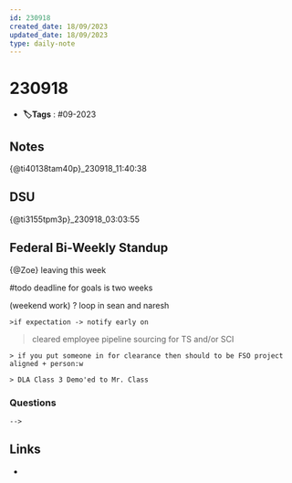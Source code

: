 ```yaml
---
id: 230918
created_date: 18/09/2023
updated_date: 18/09/2023
type: daily-note
---
```


# 230918
- **🏷️Tags** : #09-2023  

## Notes

{@ti40138tam40p}_230918_11:40:38

## DSU

{@ti3155tpm3p}_230918_03:03:55

## Federal Bi-Weekly Standup

{@Zoe} leaving this week

#todo deadline for goals is two weeks 

(weekend work) ? loop in sean and naresh

	>if expectation -> notify early on

> cleared employee pipeline sourcing for TS and/or SCI

	> if you put someone in for clearance then should to be FSO project aligned + person:w

	> DLA Class 3 Demo'ed to Mr. Class 
### Questions

	--> 
## Links

- 